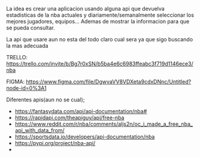 La idea es crear una aplicacion usando alguna api que devuelva estadisticas de la nba actuales y diariamente/semanalmente seleccionar los mejores jugadores, equipos...
Ademas de mostrar la informacion para que se pueda consultar.

La api que usare aun no esta del todo claro cual sera ya que sigo buscando la mas adecuada


TRELLO: https://trello.com/invite/b/Bg7r0xSN/b5ba4e6c6983ffeabc3f719d1146ece3/nba

FIGMA: https://www.figma.com/file/DgwvaVV8VDXeta9cdxDNnc/Untitled?node-id=0%3A1

Diferentes apis(aun no se cual);
- https://fantasydata.com/api/api-documentation/nba#
- https://rapidapi.com/theapiguy/api/free-nba
- https://www.reddit.com/r/nba/comments/aljs2n/oc_i_made_a_free_nba_api_with_data_from/
- https://sportsdata.io/developers/api-documentation/nba
- https://pypi.org/project/nba-api/
- 
  
